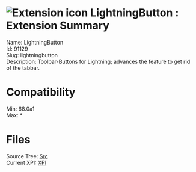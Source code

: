 # ![Extension icon](https://addons.thunderbird.net/user-media/addon_icons/91/91129-64.png?modified=1522774664) LightningButton : Extension Summary

Name: LightningButton  
Id: 91129  
Slug: lightningbutton  
Description: Toolbar-Buttons for Lightning; advances the feature to get rid of the tabbar.
  

# Compatibility
Min: 68.0a1  
Max: *  

# Files

Source Tree: [Src](x68/91129-lightningbutton/src)  
Current XPI: [XPI](x68/91129-lightningbutton/xpi)  



